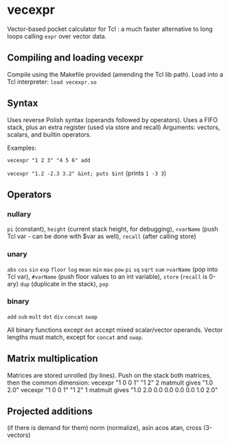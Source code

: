 # vecexpr
Vector-based pocket calculator for Tcl : a much faster alternative to long loops calling `expr` over vector data.

## Compiling and loading vecexpr

Compile using the Makefile provided (amending the Tcl lib path).
Load into a Tcl interpreter: `load vecexpr.so`

## Syntax

Uses reverse Polish syntax (operands followed by operators).
Uses a FIFO stack, plus an extra register (used via store and recall)
Arguments: vectors, scalars, and builtin operators.

Examples:

`vecexpr "1 2 3" "4 5 6" add`

`vecexpr "1.2 -2.3 3.2" &int; puts $int` (prints `1 -3 3`)

## Operators

### nullary
`pi` (constant), `height` (current stack height, for debugging), `<varName` (push Tcl var - can be done with $var as well), `recall` (after calling store)

### unary
`abs` `cos` `sin` `exp` `floor` `log` `mean` `min` `max` `pow` `pi` `sq` `sqrt` `sum` `>varName` (pop into Tcl var), `#varName` (push floor values to an int variable), `store` (`recall` is 0-ary) `dup` (duplicate in the stack), `pop`

### binary
`add` `sub` `mult` `dot` `div` `concat` `swap`

All binary functions except `dot` accept mixed scalar/vector operands.
Vector lengths must match, except for `concat` and `swap`.

## Matrix multiplication
Matrices are stored unrolled (by lines).
Push on the stack both matrices, then the common dimension:
vecexpr "1 0 0 1" "1 2" 2 matmult   gives  "1.0 2.0"
vecexpr "1 0 0 1" "1 2" 1 matmult   gives  "1.0 2.0 0.0 0.0 0.0 0.0 1.0 2.0"


## Projected additions
(if there is demand for them)
norm (normalize), asin acos atan, cross (3-vectors)
